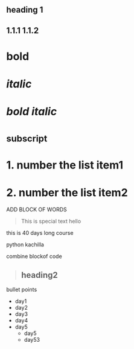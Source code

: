 ## heading  1
## 1.1.1  1.1.2
# **bold**
# *italic*
# ***bold italic***
# <sub>subscript</sub>
# 1. number the list item1

# 2. number the list item2
ADD BLOCK OF WORDS
> This is special text
> hello
>
this is 40 days long course

python kachilla 

combine blockof code

> ## heading2

bullet points

- day1
- day2
- day3
- day4
- day5
  - day5
  - day53
  
     
  
